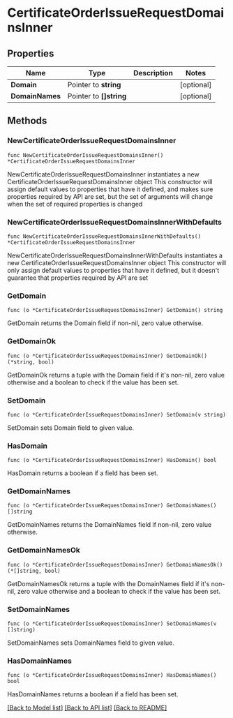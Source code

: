 # CertificateOrderIssueRequestDomainsInner

## Properties

Name | Type | Description | Notes
------------ | ------------- | ------------- | -------------
**Domain** | Pointer to **string** |  | [optional] 
**DomainNames** | Pointer to **[]string** |  | [optional] 

## Methods

### NewCertificateOrderIssueRequestDomainsInner

`func NewCertificateOrderIssueRequestDomainsInner() *CertificateOrderIssueRequestDomainsInner`

NewCertificateOrderIssueRequestDomainsInner instantiates a new CertificateOrderIssueRequestDomainsInner object
This constructor will assign default values to properties that have it defined,
and makes sure properties required by API are set, but the set of arguments
will change when the set of required properties is changed

### NewCertificateOrderIssueRequestDomainsInnerWithDefaults

`func NewCertificateOrderIssueRequestDomainsInnerWithDefaults() *CertificateOrderIssueRequestDomainsInner`

NewCertificateOrderIssueRequestDomainsInnerWithDefaults instantiates a new CertificateOrderIssueRequestDomainsInner object
This constructor will only assign default values to properties that have it defined,
but it doesn't guarantee that properties required by API are set

### GetDomain

`func (o *CertificateOrderIssueRequestDomainsInner) GetDomain() string`

GetDomain returns the Domain field if non-nil, zero value otherwise.

### GetDomainOk

`func (o *CertificateOrderIssueRequestDomainsInner) GetDomainOk() (*string, bool)`

GetDomainOk returns a tuple with the Domain field if it's non-nil, zero value otherwise
and a boolean to check if the value has been set.

### SetDomain

`func (o *CertificateOrderIssueRequestDomainsInner) SetDomain(v string)`

SetDomain sets Domain field to given value.

### HasDomain

`func (o *CertificateOrderIssueRequestDomainsInner) HasDomain() bool`

HasDomain returns a boolean if a field has been set.

### GetDomainNames

`func (o *CertificateOrderIssueRequestDomainsInner) GetDomainNames() []string`

GetDomainNames returns the DomainNames field if non-nil, zero value otherwise.

### GetDomainNamesOk

`func (o *CertificateOrderIssueRequestDomainsInner) GetDomainNamesOk() (*[]string, bool)`

GetDomainNamesOk returns a tuple with the DomainNames field if it's non-nil, zero value otherwise
and a boolean to check if the value has been set.

### SetDomainNames

`func (o *CertificateOrderIssueRequestDomainsInner) SetDomainNames(v []string)`

SetDomainNames sets DomainNames field to given value.

### HasDomainNames

`func (o *CertificateOrderIssueRequestDomainsInner) HasDomainNames() bool`

HasDomainNames returns a boolean if a field has been set.


[[Back to Model list]](../README.md#documentation-for-models) [[Back to API list]](../README.md#documentation-for-api-endpoints) [[Back to README]](../README.md)


